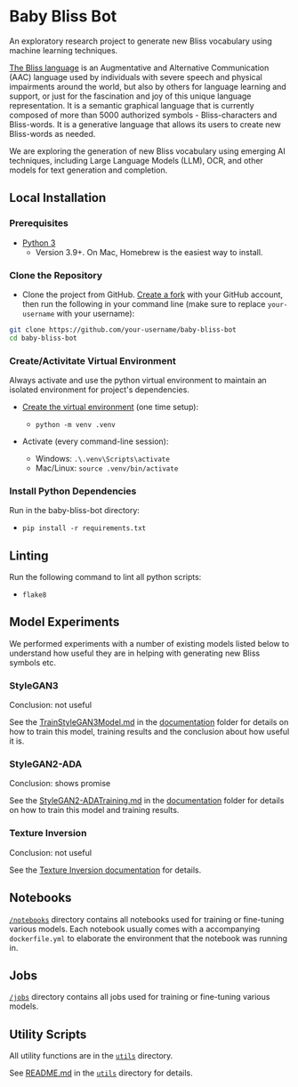 # Baby Bliss Bot

An exploratory research project to generate new Bliss vocabulary using machine learning techniques.

[The Bliss language](https://www.blissymbolics.org/) is an Augmentative and Alternative Communication (AAC) language
used by individuals with severe speech and physical impairments around the world, but also by others for language
learning and support, or just for the fascination and joy of this unique language representation. It is a semantic
graphical language that is currently composed of more than 5000 authorized symbols - Bliss-characters and Bliss-words.
It is a generative language that allows its users to create new Bliss-words as needed.

We are exploring the generation of new Bliss vocabulary using emerging AI techniques, including Large Language Models
(LLM), OCR, and other models for text generation and completion.

## Local Installation

### Prerequisites

* [Python 3](https://www.python.org/downloads/)
  * Version 3.9+. On Mac, Homebrew is the easiest way to install.

### Clone the Repository

* Clone the project from GitHub. [Create a fork](https://help.github.com/en/github/getting-started-with-github/fork-a-repo)
with your GitHub account, then run the following in your command line (make sure to replace `your-username` with
your username):

```bash
git clone https://github.com/your-username/baby-bliss-bot
cd baby-bliss-bot
```

### Create/Activitate Virtual Environment
Always activate and use the python virtual environment to maintain an isolated environment for project's dependencies.

* [Create the virtual environment](https://docs.python.org/3/library/venv.html)
  (one time setup): 
  - `python -m venv .venv` 

* Activate (every command-line session):
  - Windows: `.\.venv\Scripts\activate`
  - Mac/Linux: `source .venv/bin/activate`

### Install Python Dependencies

Run in the baby-bliss-bot directory:
* `pip install -r requirements.txt`

## Linting

Run the following command to lint all python scripts:

* `flake8`

## Model Experiments

We performed experiments with a number of existing models listed below to understand how useful they are in helping
with generating new Bliss symbols etc.

### StyleGAN3

Conclusion: not useful

See the [TrainStyleGAN3Model.md](./docs/TrainStyleGAN3Model.md) in the [documentation](./docs) folder for details
on how to train this model, training results and the conclusion about how useful it is.

### StyleGAN2-ADA

Conclusion: shows promise

See the [StyleGAN2-ADATraining.md](./docs/StyleGAN2-ADATraining.md) in the [documentation](./docs) folder for details
on how to train this model and training results.

### Texture Inversion

Conclusion: not useful 

See the [Texture Inversion documentation](./notebooks/README.md) for details.

## Notebooks

[`/notebooks`](./notebooks/) directory contains all notebooks used for training or fine-tuning various models.
Each notebook usually comes with a accompanying `dockerfile.yml` to elaborate the environment that the notebook was
running in.

## Jobs
[`/jobs`](./jobs/) directory contains all jobs used for training or fine-tuning various models.

## Utility Scripts

All utility functions are in the [`utils`](./utils) directory. 

See [README.md](./utils/README.md) in the [`utils`](./utils) directory for details.
